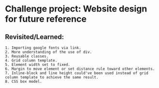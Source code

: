 # Challenge project: Website design for future reference
## Revisited/Learned:
```
1. Importing google fonts via link.
2. More understanding of the use of div.
3. Reusable classes.
4. Grid column template.
5. Element width set to fixed.
6. Margin to move element or set distance rule toward other elements.
7. Inline-block and line height could've been used instead of grid column template to achieve the same result.
8. CSS box model.
```